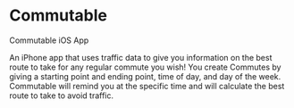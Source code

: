 # Commutable
Commutable iOS App

An iPhone app that uses traffic data to give you information on the best route to take for any regular commute you wish!
You create Commutes by giving a starting point and ending point, time of day, and day of the week. Commutable will remind
you at the specific time and will calculate the best route to take to avoid traffic.
